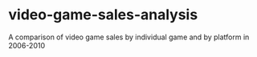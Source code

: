 # video-game-sales-analysis
A comparison of video game sales by individual game and by platform in 2006-2010
